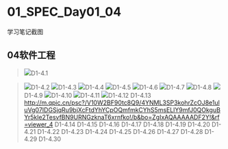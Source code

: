 # 01_SPEC_Day01_04
学习笔记截图<br>


## 04软件工程

>![](http://m.qpic.cn/psc?/V10W2BF90tc8Q9/4YNML3SP3kohrZcOJ8e1ul589isGO80eLtTQ4C5vAj3nJZPFkyaihM6PN7mDuWNCHjWWOnnDZ6bxM5kiZUXRK3lwsSkmYWkCIPjNAZHqWt4!/b&bo=8gDUAAAAAAADBwQ!&rf=viewer_4)D1-4.1

>![](http://m.qpic.cn/psc?/V10W2BF90tc8Q9/4YNML3SP3kohrZcOJ8e1ut8Ln6hAIHKLuSHQ.Hew8LqtWX.CrBJ4stSSowgFUvEUSbr2Ah0FHcZVFMyrc.9L4KhoiROyCVmRqsSWg4fvc2o!/b&bo=JAKiAQAAAAADF7c!&rf=viewer_4)D1-4.2
>![](http://m.qpic.cn/psc?/V10W2BF90tc8Q9/4YNML3SP3kohrZcOJ8e1uvB7cS4Zef5xAvPM1KgYcAV0tDQFzgLBrHoJpx.oTN5aNlsKbOpKn9aP6uw94PNBXj50XcQn.roAJiCGUOFnBQ8!/b&bo=eAKjAAAAAAADF.s!&rf=viewer_4)D1-4.3
>![](http://m.qpic.cn/psc?/V10W2BF90tc8Q9/4YNML3SP3kohrZcOJ8e1umtxXAGH47FNTeTTmep90YazX1p125lbtw1WqFr.qLnCZr7X7dRZM4insO6qEJxEh8JcsBhPMJWDOXwmN6yO1E8!/b&bo=dAJ6AQAAAAADJw8!&rf=viewer_4)D1-4.4
>![](http://m.qpic.cn/psc?/V10W2BF90tc8Q9/4YNML3SP3kohrZcOJ8e1umnfamAcL6RTXqTjDA2R89XpNZ3eIOyJ98VE2.9QRLkDH9bGGwGDa5fdYT3tmU3oiNpmWU1dMYKmRd80zp61W9w!/b&bo=xgIvAQAAAAADJ.g!&rf=viewer_4)D1-4.5
>![](http://m.qpic.cn/psc?/V10W2BF90tc8Q9/4YNML3SP3kohrZcOJ8e1uj*hgW3ooNaIWeZyQvi32GwA5faRyJOg5yOypPPav9aE3AHdppxlOYJoggpTHGCkXn*kIMEH0uJdcek1DYT*VqU!/b&bo=xwLmAAAAAAADJyE!&rf=viewer_4)D1-4.6
>![](http://m.qpic.cn/psc?/V10W2BF90tc8Q9/4YNML3SP3kohrZcOJ8e1um2CGXOFNZIdanBC0ZIat*T.x075tCqUccrglUOcCVyLGolNfpR0bjA6VluVw64y*.OUIV8SBcexnwaiXUsaT2w!/b&bo=xwKpAQAAAAADN38!&rf=viewer_4)D1-4.7
>![](http://m.qpic.cn/psc?/V10W2BF90tc8Q9/4YNML3SP3kohrZcOJ8e1uuKYxh0MAYsqLtJw7pnn*2OiYnI*eiBKYmbbsLWWbCgphakRv5wcWL5u3BLYWCPPVBVLpQmXNuHpELTzzUP16J4!/b&bo=sgJTAQAAAAADF9A!&rf=viewer_4)D1-4.8
>![](http://m.qpic.cn/psc?/V10W2BF90tc8Q9/4YNML3SP3kohrZcOJ8e1unOjmUUqeman2TbkC*bgP0NEoeSolbkhd4UNSI8etGVIIqpbmxtuw.1BR7RZKIt0v7QhTmHfCVYULxvjWWOebus!/b&bo=1ALBAQAAAAADJxQ!&rf=viewer_4)D1-4.9
>![](http://m.qpic.cn/psc?/V10W2BF90tc8Q9/4YNML3SP3kohrZcOJ8e1ukEPmTdz8ZwmqrYf7rJL6QDi.W1w4EXrGBHpLaMe99iL8U0I.Fi5kJHoSq*iHy9VQBb18SchI62zmeaNDjmq970!/b&bo=nwKQAQAAAAADNx4!&rf=viewer_4)D1-4.10
>![](http://m.qpic.cn/psc?/V10W2BF90tc8Q9/4YNML3SP3kohrZcOJ8e1ump1xXGIztiACnxheH7BXLZB7eo6mf6yS*PmzV9SEm*Q2YqzbhXJGFVdfAWNgouk*j5UgrZsWwm08RF4gmq0gyg!/b&bo=BAK5AAAAAAADF40!&rf=viewer_4)D1-4.11
>![](http://m.qpic.cn/psc?/V10W2BF90tc8Q9/4YNML3SP3kohrZcOJ8e1urW*RlZvn07QJZkznBuz0g0rUqovwvCtact1auSD6PwBorgqgFwl6tGyu*lBQawkeukJO8W7bs2Z9gDMyl4hddM!/b&bo=5wHPAAAAAAADFxs!&rf=viewer_4)D1-4.12
>![]()D1-4.13 http://m.qpic.cn/psc?/V10W2BF90tc8Q9/4YNML3SP3kohrZcOJ8e1uluVg07IDGSjqRu9bjXcFtdYhYCpOQmfmkCYhS5msELlY9mfJ0QOkguBYr5kle2TesvfBN9URNGzknaT6xrnfko!/b&bo=ZgIxAQAAAAADF2Y!&rf=viewer_4
>![]()D1-4.14
>![]()D1-4.15
>![]()D1-4.16
>![]()D1-4.17
>![]()D1-4.18
>![]()D1-4.19
>![]()D1-4.20
>![]()D1-4.21
>![]()D1-4.22
>![]()D1-4.23
>![]()D1-4.24
>![]()D1-4.25
>![]()D1-4.26
>![]()D1-4.27
>![]()D1-4.28
>![]()D1-4.29
>![]()D1-4.30
